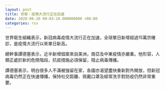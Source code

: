 ```yaml
---
layout: post
title: 世衛：疫情大流行正在加速
date: 2020-06-20 00:03:19.000000000 +08:00
categories: rss
---
```


世界衛生組織表示，新冠病毒疫情大流行正在加速，全球單日新增超過15萬宗確診，是疫情大流行以來單日新高。

總幹事譚德塞表示，近半新增個案來自美洲，南亞及中東疫情亦嚴重。他形容，人類正處於新的危險階段，抗疫措施必須保留，阻止病毒傳播。

譚德塞表示，明白很多人不滿被強留在家，各國亦渴望盡快重新對外開放，但新冠病毒仍然正在快速傳播，保持社交距離、佩戴口罩及經常洗手對防疫仍然非常重要。
